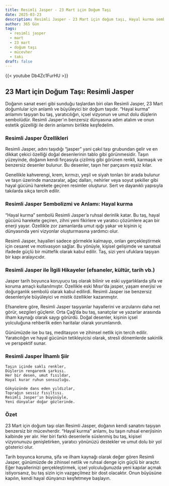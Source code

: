 ```yaml
---
title: Resimli Jasper - 23 Mart için Doğum Taşı
date: 2025-03-23
description: Resimli Jasper - 23 Mart için doğum taşı, Hayal kurma sembolü. Bu özel taşın derin anlamını öğrenin.
author: 365 Gün
tags:
  - resimli jasper
  - mart
  - 23 mart
  - doğum taşı
  - mücevher
  - takı
draft: false
---
```


{{< youtube Db4Zc1FurHU >}}

## 23 Mart için Doğum Taşı: Resimli Jasper

Doğanın sanat eseri gibi sunduğu taşlardan biri olan Resimli Jasper, 23 Mart doğumlular için anlamlı ve büyüleyici bir doğum taşıdır. “Hayal kurma” anlamını taşıyan bu taş, yaratıcılığın, içsel vizyonun ve umut dolu düşlerin sembolüdür. Resimli Jasper’ın benzersiz dünyasına adım atalım ve onun estetik güzelliği ile derin anlamını birlikte keşfedelim.

### Resimli Jasper Özellikleri

Resimli Jasper, adını taşıdığı “jasper” yani çakıl taşı grubundan gelir ve en dikkat çekici özelliği doğal desenlerinin tablo gibi görünmesidir. Taşın yüzeyinde, doğanın kendi fırçasıyla çizilmiş gibi görünen renkli, karmaşık ve benzersiz desenler bulunur. Bu desenler, taşın her parçasını eşsiz kılar.

Genellikle kahverengi, krem, kırmızı, yeşil ve siyah tonları bir arada bulunur ve taşın üzerinde manzaralar, ağaç dalları, nehirler veya soyut şekiller gibi hayal gücünü harekete geçiren resimler oluşturur. Sert ve dayanıklı yapısıyla takılarda sıkça tercih edilir.

### Resimli Jasper Sembolizmi ve Anlamı: Hayal kurma

“Hayal kurma” sembolü Resimli Jasper’a ruhsal derinlik katar. Bu taş, hayal gücünü harekete geçiren, zihni yeni fikirlere ve yaratıcı çözümlere açan bir enerji yayar. Özellikle zor zamanlarda umut ışığı yakar ve kişinin iç dünyasında yeni vizyonlar oluşturmasına yardımcı olur.

Resimli Jasper, hayalleri sadece görmekle kalmayıp, onları gerçekleştirmek için cesaret ve motivasyon sağlar. Bu yönüyle, kişisel gelişimde ve sanatsal ifadede güçlü bir müttefik olarak kabul edilir. Taş, sizi yeni ufuklara taşıyan bir kapı aralayıcıdır.

### Resimli Jasper ile İlgili Hikayeler (efsaneler, kültür, tarih vb.)

Jasper tarih boyunca koruyucu taş olarak bilinir ve eski uygarlıklarda şifa ve koruma amaçlı kullanılmıştır. Özellikle eski Mısır’da jasper, yaşam enerjisi ve doğurganlık sembolü olarak kabul edilirdi. Resimli Jasper ise benzersiz desenleriyle büyüleyici ve mistik özellikler kazanmıştır.

Efsanelere göre, Resimli Jasper taşıyanlar hayallerini ve arzularını daha net görür, sezgileri güçlenir. Orta Çağ’da bu taş, sanatçılar ve yazarlar arasında ilham kaynağı olarak saygı görürdü. Doğal desenler, kişinin içsel yolculuğuna rehberlik eden haritalar olarak yorumlanırdı.

Günümüzde ise bu taş, meditasyon ve zihinsel netlik için tercih edilir. Yaratıcılığın ve hayal gücünün tetikleyicisi olarak, stresli dönemlerde sakinlik ve perspektif sunar.

### Resimli Jasper İlhamlı Şiir

```
Taşın içinde saklı renkler,
Düşlerin rengarenk şarkısı.
Her bir desen, umut fısıldar,
Hayal kurar ruhun sonsuzluğu.

Gökyüzünde dans eden yıldızlar,
Toprağın sessiz fısıltısı.
Resimli Jasper’ın büyüsüyle,
Yeni dünyalar doğar gözlerinde.
```

### Özet

23 Mart için doğum taşı olan Resimli Jasper, doğanın kendi sanatını taşıyan benzersiz bir mücevherdir. “Hayal kurma” anlamı, bu taşın ruhsal enerjisinin kalbinde yer alır. Her biri farklı desenlerle süslenmiş bu taş, kişisel vizyonunuzu genişletirken, yaratıcı yönünüzü destekler ve umut dolu bir yol gösterici olur.

Tarih boyunca koruma, şifa ve ilham kaynağı olarak değer gören Resimli Jasper, günümüzde de zihinsel netlik ve ruhsal denge için güçlü bir araçtır. Eğer hayallerinizi gerçekleştirmek, içsel yolculuğunuzda yeni kapılar açmak istiyorsanız, bu taş sizin için vazgeçilmez bir dost olacaktır. Onun büyüsüne kapılın, kendi hayal dünyanızı keşfetmeye başlayın.